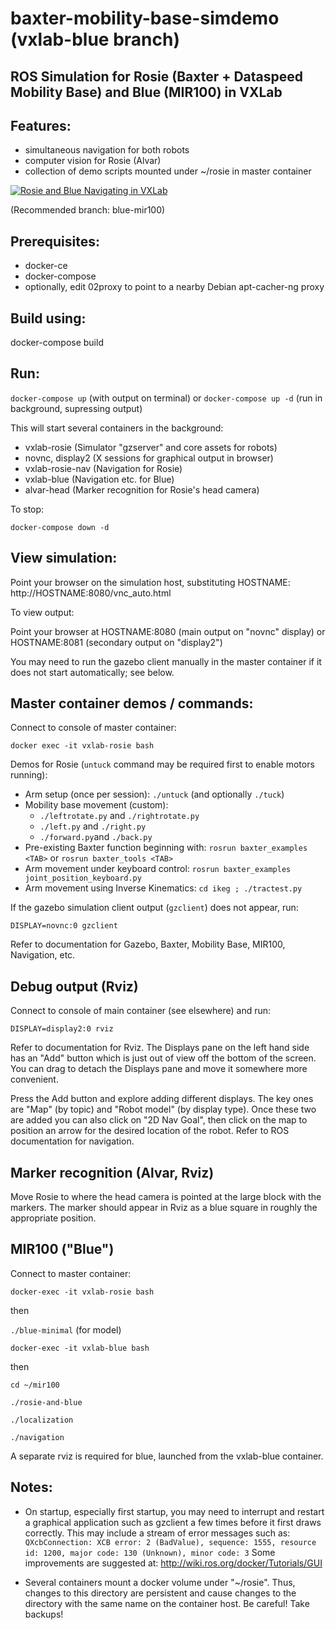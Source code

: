 # baxter-mobility-base-simdemo (vxlab-blue branch)
## ROS Simulation for Rosie (Baxter + Dataspeed Mobility Base) and Blue (MIR100) in VXLab

## Features:
- simultaneous navigation for both robots
- computer vision for Rosie (Alvar)
- collection of demo scripts mounted under ~/rosie in master container

[![Rosie and Blue Navigating in VXLab](https://img.youtube.com/vi/Jtl_j8n0Mf8/0.jpg)](https://www.youtube.com/watch?v=Jtl_j8n0Mf8)

(Recommended branch: blue-mir100)

## Prerequisites:
- docker-ce
- docker-compose
- optionally, edit 02proxy to point to a nearby Debian apt-cacher-ng proxy

## Build using:

docker-compose build

## Run:

`docker-compose up` (with output on terminal) or
`docker-compose up -d` (run in background, supressing output)

This will start several containers in the background:
- vxlab-rosie (Simulator "gzserver" and core assets for robots)
- novnc, display2 (X sessions for graphical output in browser)
- vxlab-rosie-nav (Navigation for Rosie)
- vxlab-blue (Navigation etc. for Blue)
- alvar-head (Marker recognition for Rosie's head camera)

To stop:

`docker-compose down -d`

## View simulation:

Point your browser on the simulation host, substituting HOSTNAME: http://HOSTNAME:8080/vnc_auto.html

To view output:

Point your browser at HOSTNAME:8080 (main output on "novnc" display) or HOSTNAME:8081 (secondary output on "display2")

You may need to run the gazebo client manually in the master container if it does not start automatically; see below.

## Master container demos / commands:

Connect to console of master container:

`docker exec -it vxlab-rosie bash`

Demos for Rosie (`untuck` command may be required first to enable motors running):
- Arm setup (once per session): `./untuck` (and optionally `./tuck`)
- Mobility base movement (custom):
  - `./leftrotate.py` and `./rightrotate.py`
  - `./left.py` and `./right.py`
  - `./forward.py`and `./back.py`
- Pre-existing Baxter function beginning with: `rosrun baxter_examples <TAB>` or `rosrun baxter_tools <TAB>`
- Arm movement under keyboard control: `rosrun baxter_examples joint_position_keyboard.py`
- Arm movement using Inverse Kinematics: `cd ikeg ; ./tractest.py` 

If the gazebo simulation client output (`gzclient`) does not appear, run:

`DISPLAY=novnc:0 gzclient`

Refer to documentation for Gazebo, Baxter, Mobility Base, MIR100, Navigation, etc.

## Debug output (Rviz)

Connect to console of main container (see elsewhere) and run:

`DISPLAY=display2:0 rviz`

Refer to documentation for Rviz. The Displays pane on the left hand side has an "Add" button which is just out of view off the bottom of the screen. You can drag to detach the Displays pane and move it somewhere more convenient.

Press the Add button and explore adding different displays. The key ones are "Map" (by topic) and "Robot model" (by display type). Once these two are added you can also click on "2D Nav Goal", then click on the map to position an arrow for the desired location of the robot. Refer to ROS documentation for navigation.

## Marker recognition (Alvar, Rviz)

Move Rosie to where the head camera is pointed at the large block with the markers. The marker should appear in Rviz as a blue square in roughly the appropriate position.

## MIR100 ("Blue")

Connect to master container:

`docker-exec -it vxlab-rosie bash`

then

`./blue-minimal` (for model)

`docker-exec -it vxlab-blue bash`

then

`cd ~/mir100`

`./rosie-and-blue`

`./localization`

`./navigation`

A separate rviz is required for blue, launched from the vxlab-blue container.


## Notes:

- On startup, especially first startup, you may need to interrupt and restart a graphical application such as gzclient a few times before it first draws correctly. This may include a stream of error messages such as:
`QXcbConnection: XCB error: 2 (BadValue), sequence: 1555, resource id: 1200, major code: 130 (Unknown), minor code: 3`
Some improvements are suggested at: http://wiki.ros.org/docker/Tutorials/GUI

- Several containers mount a docker volume under "~/rosie". Thus, changes to this directory are persistent and cause changes to the directory with the same name on the container host. Be careful! Take backups!
